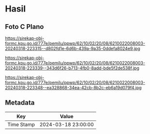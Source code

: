 # Hasil

## Foto C Plano

https://sirekap-obj-formc.kpu.go.id/777e/pemilu/ppwp/62/10/02/20/08/6210022008003-20240318-223315--d802fd1e-6d6b-439a-9a35-0ddefa8024e9.jpg

https://sirekap-obj-formc.kpu.go.id/777e/pemilu/ppwp/62/10/02/20/08/6210022008003-20240318-223339--343d6f26-b713-4fb0-8add-bde5f2de538f.jpg

https://sirekap-obj-formc.kpu.go.id/777e/pemilu/ppwp/62/10/02/20/08/6210022008003-20240318-223348--ea328868-34ea-42cb-8b2c-eb6a19d079f4.jpg


## Metadata

| Key        | Value               |
| ---------- | ------------------- |
| Time Stamp | 2024-03-18 23:00:00 |



